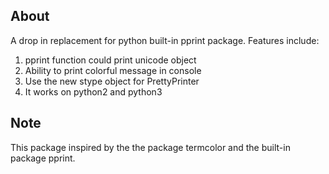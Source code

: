 ## About ##
A drop in replacement for python built-in pprint package. Features include:

 1. pprint function could print unicode object
 2. Ability to print colorful message in console
 3. Use the new stype object for PrettyPrinter
4. It works on python2 and python3

Note
----

This package inspired by the the package termcolor and the built-in package pprint. 
